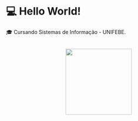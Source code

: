 <h1>💻 Hello World!</h1>

🎓   Cursando Sistemas de Informação - UNIFEBE.
<br>
<br>
<div style="text-align:center">
<a href="https://github.com/claudiorfj">
<img height="180em" src="https://github-readme-stats.vercel.app/api/top-langs/?username=claudiorfj&layout=compact&langs_count=7&theme=dracula"/>
</div>
